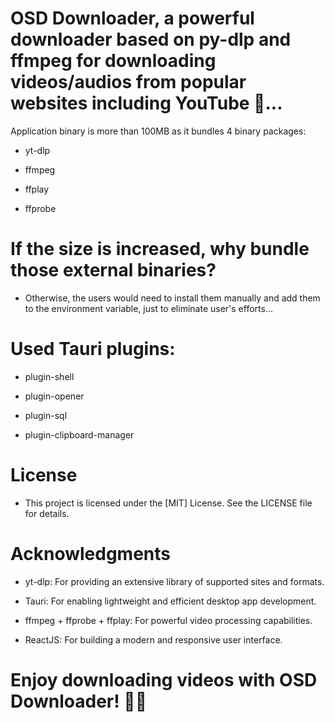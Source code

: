 # OSD Downloader, a powerful downloader based on py-dlp and ffmpeg for downloading videos/audios from popular websites including YouTube 🎈...
Application binary is more than 100MB as it bundles 4 binary packages:
- yt-dlp

- ffmpeg

- ffplay

- ffprobe

# If the size is increased, why bundle those external binaries?
- Otherwise, the users would need to install them manually and add them to the environment variable, just to eliminate user's efforts...

# Used Tauri plugins:
- plugin-shell

- plugin-opener

- plugin-sql

- plugin-clipboard-manager

# License
- This project is licensed under the [MIT] License. See the LICENSE file for details.

# Acknowledgments
- yt-dlp: For providing an extensive library of supported sites and formats.

- Tauri: For enabling lightweight and efficient desktop app development.

- ffmpeg + ffprobe + ffplay: For powerful video processing capabilities.

- ReactJS: For building a modern and responsive user interface.

# Enjoy downloading videos with OSD Downloader! 🎥🚀
